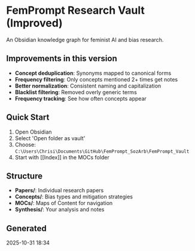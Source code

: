 # FemPrompt Research Vault (Improved)

An Obsidian knowledge graph for feminist AI and bias research.

## Improvements in this version

- **Concept deduplication**: Synonyms mapped to canonical forms
- **Frequency filtering**: Only concepts mentioned 2+ times get notes
- **Better normalization**: Consistent naming and capitalization
- **Blacklist filtering**: Removed overly generic terms
- **Frequency tracking**: See how often concepts appear

## Quick Start

1. Open Obsidian
2. Select 'Open folder as vault'
3. Choose: `C:\Users\Chrisi\Documents\GitHub\FemPrompt_SozArb\FemPrompt_Vault`
4. Start with [[Index]] in the MOCs folder

## Structure

- **Papers/**: Individual research papers
- **Concepts/**: Bias types and mitigation strategies
- **MOCs/**: Maps of Content for navigation
- **Synthesis/**: Your analysis and notes

## Generated

2025-10-31 18:34
